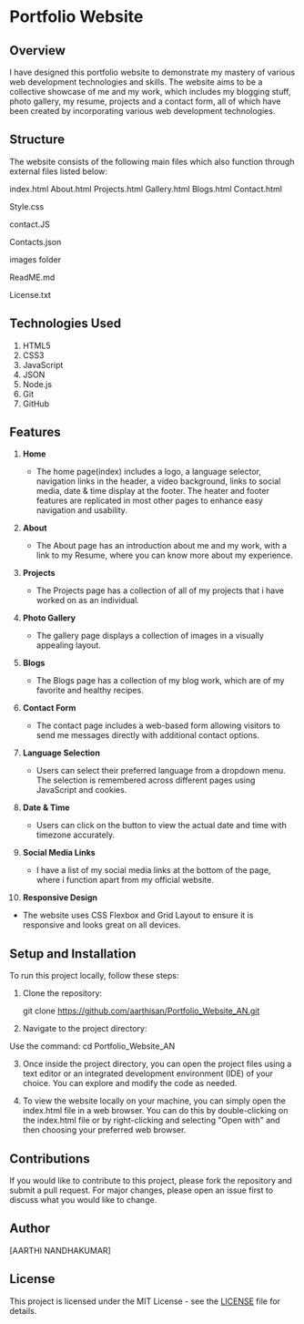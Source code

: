 # Portfolio Website

## Overview

I have designed this portfolio website to demonstrate my mastery of various web development technologies and skills. The website aims to be a collective showcase of me and my work, which includes my blogging stuff, photo gallery, my resume, projects and a contact form, all of which have been created by incorporating various web development technologies.

## Structure

The website consists of the following main files which also function through external files listed below:

 index.html
 About.html
 Projects.html
 Gallery.html
 Blogs.html 
 Contact.html

 Style.css

 contact.JS
 
 Contacts.json

 images folder

 ReadME.md

 License.txt

## Technologies Used

 1. HTML5
 2. CSS3
 3. JavaScript
 4. JSON
 5. Node.js
 6. Git
 7. GitHub


## Features

1. **Home**
   - The home page(index) includes a logo, a language selector,  navigation links in the header, a video background, links to social media, date & time display at the footer. The heater and footer features are replicated in most other pages to enhance easy navigation and usability.

2. **About**
   - The About page has an introduction about me and my work, with a link to my Resume, where you can know more about my experience.
  
3. **Projects**
   - The Projects page has a collection of all of my projects that i have worked on as an individual.

4. **Photo Gallery**
   - The gallery page displays a collection of images in a visually appealing layout.
  
5. **Blogs**
   - The Blogs page has a collection of my blog work, which are of my favorite and healthy recipes.

6. **Contact Form**
   - The contact page includes a web-based form allowing visitors to send me messages directly with additional contact options.

7. **Language Selection**
   - Users can select their preferred language from a dropdown menu. The selection is remembered across different pages using JavaScript and cookies.

8. **Date & Time**
   - Users can click on the button to view the actual date and time with timezone accurately.
  
9. **Social Media Links**
   - I have a list of my social media links at the bottom of the page, where i function apart from my official website.

10. **Responsive Design**
   - The website uses CSS Flexbox and Grid Layout to ensure it is responsive and looks great on all devices.
  

## Setup and Installation

To run this project locally, follow these steps:

1. Clone the repository:
   
   git clone https://github.com/aarthisan/Portfolio_Website_AN.git

2. Navigate to the project directory:
  
  Use the command: cd Portfolio_Website_AN

3. Once inside the project directory, you can open the project files using a text editor or an integrated development environment (IDE) of your choice. You can explore and modify the code as needed.

4. To view the website locally on your machine, you can simply open the index.html file in a web browser. You can do this by double-clicking on the index.html file or by right-clicking and selecting "Open with" and then choosing your preferred web browser.


## Contributions

If you would like to contribute to this project, please fork the repository and submit a pull request. For major changes, please open an issue first to discuss what you would like to change.

## Author

[AARTHI NANDHAKUMAR]

## License

This project is licensed under the MIT License - see the [LICENSE](License.txt) file for details.